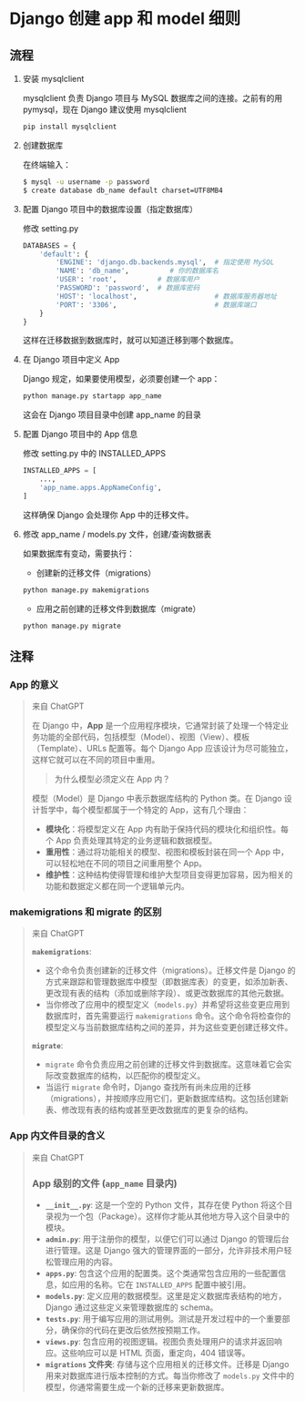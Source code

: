 # Django 创建 app 和 model 细则

## 流程

1. 安装 mysqlclient

   mysqlclient 负责 Django 项目与 MySQL 数据库之间的连接。之前有的用 pymysql，现在 Django 建议使用 mysqlclient

   ```bash
   pip install mysqlclient
   ```

2. 创建数据库

   在终端输入：

   ```bash
   $ mysql -u username -p password
   $ create database db_name default charset=UTF8MB4
   ```

3. 配置 Django 项目中的数据库设置（指定数据库）

   修改 setting.py

   ```python
   DATABASES = {
       'default': {
           'ENGINE': 'django.db.backends.mysql',  # 指定使用 MySQL
           'NAME': 'db_name',          # 你的数据库名
           'USER': 'root',          # 数据库用户
           'PASSWORD': 'password',  # 数据库密码
           'HOST': 'localhost',                   # 数据库服务器地址
           'PORT': '3306',                        # 数据库端口
       }
   }
   ```

   这样在迁移数据到数据库时，就可以知道迁移到哪个数据库。

4. 在 Django 项目中定义 App

   Django 规定，如果要使用模型，必须要创建一个 app：

   ```bash
   python manage.py startapp app_name
   ```

   这会在 Django 项目目录中创建 app_name 的目录

5. 配置 Django 项目中的 App 信息

   修改 setting.py 中的 INSTALLED_APPS

   ```python
   INSTALLED_APPS = [
       ...,
       'app_name.apps.AppNameConfig',
   ]
   ```

    这样确保 Django 会处理你 App 中的迁移文件。

6. 修改 app_name / models.py 文件，创建/查询数据表

   如果数据库有变动，需要执行：

   - 创建新的迁移文件（migrations）

   ```bash
   python manage.py makemigrations
   ```

   - 应用之前创建的迁移文件到数据库（migrate）

   ```bash
   python manage.py migrate
   ```

## 注释

### App 的意义

> 来自 ChatGPT
>
> 在 Django 中，**App** 是一个应用程序模块，它通常封装了处理一个特定业务功能的全部代码，包括模型（Model）、视图（View）、模板（Template）、URLs 配置等。每个 Django App 应该设计为尽可能独立，这样它就可以在不同的项目中重用。
>
> > 为什么模型必须定义在 App 内？
>
> 模型（Model）是 Django 中表示数据库结构的 Python 类。在 Django 设计哲学中，每个模型都属于一个特定的 App，这有几个理由：
>
> - **模块化**：将模型定义在 App 内有助于保持代码的模块化和组织性。每个 App 负责处理其特定的业务逻辑和数据模型。
> - **重用性**：通过将功能相关的模型、视图和模板封装在同一个 App 中，可以轻松地在不同的项目之间重用整个 App。
> - **维护性**：这种结构使得管理和维护大型项目变得更加容易，因为相关的功能和数据定义都在同一个逻辑单元内。

### makemigrations 和 migrate 的区别

> 来自 ChatGPT
>
> **`makemigrations`**:
>
> - 这个命令负责创建新的迁移文件（migrations）。迁移文件是 Django 的方式来跟踪和管理数据库中模型（即数据库表）的变更，如添加新表、更改现有表的结构（添加或删除字段）、或更改数据库的其他元数据。
> - 当你修改了应用中的模型定义（`models.py`）并希望将这些变更应用到数据库时，首先需要运行 `makemigrations` 命令。这个命令将检查你的模型定义与当前数据库结构之间的差异，并为这些变更创建迁移文件。
>
> **`migrate`**:
>
> - `migrate` 命令负责应用之前创建的迁移文件到数据库。这意味着它会实际改变数据库的结构，以匹配你的模型定义。
> - 当运行 `migrate` 命令时，Django 查找所有尚未应用的迁移（migrations），并按顺序应用它们，更新数据库结构。这包括创建新表、修改现有表的结构或甚至更改数据库的更复杂的结构。

### App 内文件目录的含义

   > 来自 ChatGPT
   >
   > ### App 级别的文件 (`app_name` 目录内)
   >
   > - **`__init__.py`**: 这是一个空的 Python 文件，其存在使 Python 将这个目录视为一个包（Package）。这样你才能从其他地方导入这个目录中的模块。
   > - **`admin.py`**: 用于注册你的模型，以便它们可以通过 Django 的管理后台进行管理。这是 Django 强大的管理界面的一部分，允许非技术用户轻松管理应用的内容。
   > - **`apps.py`**: 包含这个应用的配置类。这个类通常包含应用的一些配置信息，如应用的名称。它在 `INSTALLED_APPS` 配置中被引用。
   > - **`models.py`**: 定义应用的数据模型。这里是定义数据库表结构的地方，Django 通过这些定义来管理数据库的 schema。
   > - **`tests.py`**: 用于编写应用的测试用例。测试是开发过程中的一个重要部分，确保你的代码在更改后依然按预期工作。
   > - **`views.py`**: 包含应用的视图逻辑。视图负责处理用户的请求并返回响应。这些响应可以是 HTML 页面，重定向，404 错误等。
   > - **`migrations` 文件夹**: 存储与这个应用相关的迁移文件。迁移是 Django 用来对数据库进行版本控制的方式。每当你修改了 `models.py` 文件中的模型，你通常需要生成一个新的迁移来更新数据库。